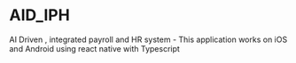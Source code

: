 # AID_IPH
AI Driven , integrated payroll and HR system - This application works on iOS and Android using react native with Typescript
